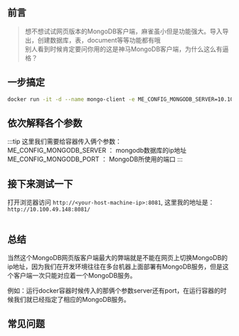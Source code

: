 ## 前言
> 想不想试试网页版本的MongoDB客户端，麻雀虽小但是功能强大。导入导出，创建数据库，表，document等等功能都有哦\
> 别人看到时候肯定要问你用的这是神马MongoDB客户端，为什么这么有逼格？

## 一步搞定
```bash
docker run -it -d --name mongo-client -e ME_CONFIG_MONGODB_SERVER=10.100.49.148 -e ME_CONFIG_MONGODB_PORT=27077  -p 8081:8081 mongo-express
```

## 依次解释各个参数
<v-dockerCmdDesc cmd="docker run -it -d --name mongo-client -e ME_CONFIG_MONGODB_SERVER=10.100.49.148 -e ME_CONFIG_MONGODB_PORT=27077  -p 8081:8081 mongo-express"/>

:::tip
这里我们需要给容器传入俩个参数：\
ME_CONFIG_MONGODB_SERVER  ： mongodb数据库的ip地址\
ME_CONFIG_MONGODB_PORT    ： MongoDB所使用的端口
:::


## 接下来测试一下
打开浏览器访问 `http://<your-host-machine-ip>:8081`, 这里我的地址是：`http://10.100.49.148:8081/` 

<img :src="$withBase('/mongo-client-test.jpg')"/>


## 总结

当然这个MongoDB网页版客户端最大的弊端就是不能在网页上切换MongoDB的ip地址，因为我们在开发环境往往在多台机器上面部署有MongoDB服务，但是这个客户端一次只能对应着一个MongoDB服务。

例如：运行docker容器时候传入的那俩个参数server还有port，在运行容器的时候我们就已经指定了相应的MongoDB服务。


## 常见问题
<v-FAQ />
